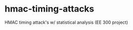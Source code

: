 hmac-timing-attacks
===================

HMAC timing attack's w/ statistical analysis (EE 300 project)